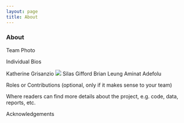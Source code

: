 ```yaml
---
layout: page
title: About
---
```


### About

Team Photo

Individual Bios

Katherine Grisanzio
<img src="{{ site.url }}{{ site.baseurl }}/assets/img/katherine.jpg">
Silas Gifford
Brian Leung
Aminat Adefolu

Roles or Contributions (optional, only if it makes sense to your team)

Where readers can find more details about the project, e.g. code, data, reports, etc.

Acknowledgements

